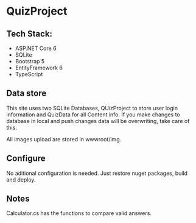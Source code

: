 # QuizProject

## Tech Stack:

- ASP.NET Core 6
- SQLite
- Bootstrap 5
- EntityFramework 6
- TypeScript

## Data store

This site uses two SQLite Databases, QUizProject to store user login information and QuizData for all Content info.
If you make changes to database in local and push changes data will be overwriting, take care of this.

All images upload are stored in wwwroot/img. 


## Configure

No aditional configuration is needed. Just restore nuget packages, build and deploy.

## Notes

Calculator.cs has the functions to compare valid answers.